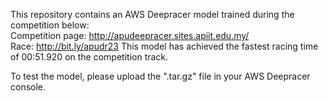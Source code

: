 This repository contains an AWS Deepracer model trained during the competition below:  
Competition page: http://apudeepracer.sites.apiit.edu.my/  
Race: http://bit.ly/apudr23
This model has achieved the fastest racing time of 00:51.920 on the competition track. 

To test the model, please upload the ".tar.gz" file in your AWS Deepracer console.   